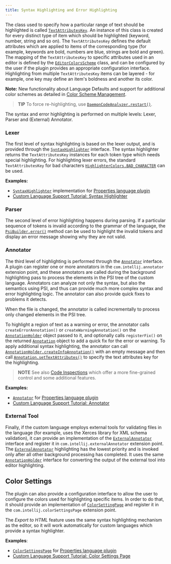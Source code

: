 ```yaml
---
title: Syntax Highlighting and Error Highlighting
---
```

<!-- Copyright 2000-2020 JetBrains s.r.o. and other contributors. Use of this source code is governed by the Apache 2.0 license that can be found in the LICENSE file. -->

The class used to specify how a particular range of text should be highlighted is called [`TextAttributesKey`](upsource:///platform/core-api/src/com/intellij/openapi/editor/colors/TextAttributesKey.java).
An instance of this class is created for every distinct type of item which should be highlighted (keyword, number, string and so on).
The `TextAttributesKey` defines the default attributes which are applied to items of the corresponding type (for example, keywords are bold, numbers are blue, strings are bold and green).
The mapping of the `TextAttributesKey` to specific attributes used in an editor is defined by the [`EditorColorsScheme`](upsource:///platform/editor-ui-api/src/com/intellij/openapi/editor/colors/EditorColorsScheme.java) class, and can be configured by the user if the plugin provides an appropriate configuration interface.
Highlighting from multiple `TextAttributesKey` items can be layered - for example, one key may define an item's boldness and another its color.

**Note:**
New functionality about Language Defaults and support for additional color schemes as detailed in [Color Scheme Management](/reference_guide/color_scheme_management.md).

> **TIP** To force re-highlighting, use
> [`DaemonCodeAnalyzer.restart()`](upsource:///platform/analysis-api/src/com/intellij/codeInsight/daemon/DaemonCodeAnalyzer.java).

The syntax and error highlighting is performed on multiple levels: Lexer, Parser and (External) Annotator.

### Lexer

The first level of syntax highlighting is based on the lexer output, and is provided through the [`SyntaxHighlighter`](upsource:///platform/editor-ui-api/src/com/intellij/openapi/fileTypes/SyntaxHighlighter.java) interface.
The syntax highlighter returns the `TextAttributesKey` instances for each token type which needs special highlighting.
For highlighting lexer errors, the standard `TextAttributesKey` for bad characters [`HighlighterColors.BAD_CHARACTER`](upsource:///platform/editor-ui-api/src/com/intellij/openapi/editor/HighlighterColors.java) can be used.

**Examples:**
- [`SyntaxHighlighter`](upsource:///plugins/properties/properties-psi-api/src/com/intellij/lang/properties/PropertiesHighlighter.java) implementation for [Properties language plugin](upsource:///plugins/properties/)
- [Custom Language Support Tutorial: Syntax Highlighter](/tutorials/custom_language_support/syntax_highlighter_and_color_settings_page.md)

### Parser

The second level of error highlighting happens during parsing.
If a particular sequence of tokens is invalid according to the grammar of the language, the [`PsiBuilder.error()`](upsource:///platform/core-api/src/com/intellij/lang/PsiBuilder.java) method can be used to highlight the invalid tokens and display an error message showing why they are not valid.

### Annotator

The third level of highlighting is performed through the [`Annotator`](upsource:///platform/analysis-api/src/com/intellij/lang/annotation/Annotator.java) interface.
A plugin can register one or more annotators in the `com.intellij.annotator` extension point, and these annotators are called during the background highlighting pass to process the elements in the PSI tree of the custom language.
Annotators can analyze not only the syntax, but also the semantics using PSI, and thus can provide much more complex syntax and error highlighting logic.
The annotator can also provide quick fixes to problems it detects.

When the file is changed, the annotator is called incrementally to process only changed elements in the PSI tree.

To highlight a region of text as a warning or error, the annotator calls `createErrorAnnotation()` or `createWarningAnnotation()` on the [`AnnotationHolder`](upsource:///platform/analysis-api/src/com/intellij/lang/annotation/AnnotationHolder.java) object passed to it, and optionally calls `registerFix()` on the returned [`Annotation`](upsource:///platform/analysis-api/src/com/intellij/lang/annotation/Annotation.java) object to add a quick fix for the error or warning.
To apply additional syntax highlighting, the annotator can call [`AnnotationHolder.createInfoAnnotation()`](upsource:///platform/analysis-api/src/com/intellij/lang/annotation/AnnotationHolder.java) with an empty message and then call [`Annotation.setTextAttributes()`](upsource:///platform/analysis-api/src/com/intellij/lang/annotation/Annotation.java) to specify the text attributes key for the highlighting.

> **NOTE** See also [Code Inspections](code_inspections_and_intentions.md) which offer a more fine-grained control and some additional features.

**Examples:**
- [`Annotator`](upsource:///plugins/properties/properties-psi-impl/src/com/intellij/lang/properties/PropertiesAnnotator.java) for [Properties language plugin](upsource:///plugins/properties/)
- [Custom Language Support Tutorial: Annotator](/tutorials/custom_language_support/annotator.md)

### External Tool

Finally, if the custom language employs external tools for validating files in the language (for example, uses the Xerces library for XML schema validation), it can provide an implementation of the [`ExternalAnnotator`](upsource:///platform/analysis-api/src/com/intellij/lang/annotation/ExternalAnnotator.java) interface and register it in `com.intellij.externalAnnotator` extension point.
The [`ExternalAnnotator`](upsource:///platform/analysis-api/src/com/intellij/lang/annotation/ExternalAnnotator.java) highlighting has the lowest priority and is invoked only after all other background processing has completed.
It uses the same [`AnnotationHolder`](upsource:///platform/analysis-api/src/com/intellij/lang/annotation/AnnotationHolder.java) interface for converting the output of the external tool into editor highlighting.

## Color Settings

The plugin can also provide a configuration interface to allow the user to configure the colors used for highlighting specific items.
In order to do that, it should provide an implementation of [`ColorSettingPage`](upsource:///platform/platform-api/src/com/intellij/openapi/options/colors/ColorSettingsPage.java) and register it in the `com.intellij.colorSettingsPage` extension point.

The _Export to HTML_ feature uses the same syntax highlighting mechanism as the editor, so it will work automatically for custom languages which provide a syntax highlighter.

**Examples**:
- [`ColorSettingsPage`](upsource:///plugins/properties/src/com/intellij/openapi/options/colors/pages/PropertiesColorsPage.java) for [Properties language plugin](upsource:///plugins/properties/)
- [Custom Language Support Tutorial: Color Settings Page](/tutorials/custom_language_support/syntax_highlighter_and_color_settings_page.md)
